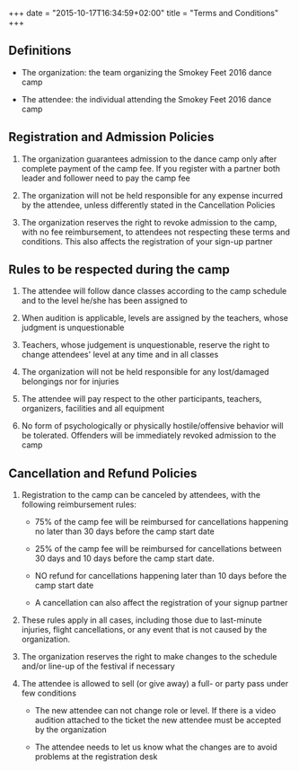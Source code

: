 +++
date = "2015-10-17T16:34:59+02:00"
title = "Terms and Conditions"
+++

## Definitions

-  The organization: the team organizing the Smokey Feet 2016 dance camp

-  The attendee: the individual attending the Smokey Feet 2016 dance camp

## Registration and Admission Policies

1. The organization guarantees admission to the dance camp only after complete
   payment of the camp fee. If you register with a partner both leader and
   follower need to pay the camp fee

2. The organization will not be held responsible for any expense incurred by
   the attendee, unless differently stated in the Cancellation Policies

3. The organization reserves the right to revoke admission to the camp, with
   no fee reimbursement, to attendees not respecting these terms and
   conditions. This also affects the registration of your sign-up partner

## Rules to be respected during the camp

1. The attendee will follow dance classes according to the camp schedule
   and to the level he/she has been assigned to

2. When audition is applicable, levels are assigned by the teachers, whose
   judgment is unquestionable

3. Teachers, whose judgement is unquestionable, reserve the right to change
   attendees' level at any time and in all classes

4. The organization will not be held responsible for any lost/damaged
   belongings nor for injuries

5. The attendee will pay respect to the other participants, teachers,
   organizers, facilities and all equipment

6. No form of psychologically or physically hostile/offensive behavior will
   be tolerated. Offenders will be immediately revoked admission to the camp

## Cancellation and Refund Policies

1. Registration to the camp can be canceled by attendees, with the
   following reimbursement rules:

   - 75% of the camp fee will be reimbursed for cancellations happening
     no later than 30 days before the camp start date

   - 25% of the camp fee will be reimbursed for cancellations between 30
     days and 10 days before the camp start date.

   - NO refund for cancellations happening later than 10 days before the
   camp start date

   - A cancellation can also affect the registration of your signup
   partner

2. These rules apply in all cases, including those due to last-minute
   injuries, flight cancellations, or any event that is not caused by the
   organization.

3. The organization reserves the right to make changes to the schedule
   and/or line-up of the festival if necessary

4. The attendee is allowed to sell (or give away) a full- or party pass
   under few conditions

   - The new attendee can not change role or level. If there is a video
     audition attached to the ticket the new attendee must be accepted by
     the organization

   - The attendee needs to let us know what the changes are to avoid
     problems at the registration desk
